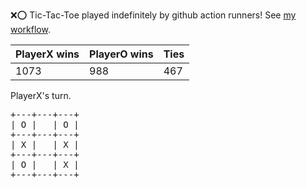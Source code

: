 :x::o: Tic-Tac-Toe played indefinitely by github action runners! See [my workflow](.github/workflows/play.yaml).

|PlayerX wins|PlayerO wins|Ties|
|-|-|-|
|1073|988|467|

PlayerX's turn.

<pre>
+---+---+---+
| O |   | O |
+---+---+---+
| X |   | X |
+---+---+---+
| O |   | X |
+---+---+---+
</pre>